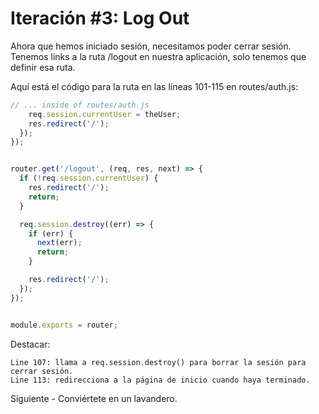 # Iteración #3: Log Out

Ahora que hemos iniciado sesión, necesitamos poder cerrar sesión. Tenemos links a la ruta /logout en nuestra aplicación, solo tenemos que definir esa ruta.

Aquí está el código para la ruta en las líneas 101-115 en routes/auth.js:

```js
// ... inside of routes/auth.js
    req.session.currentUser = theUser;
    res.redirect('/');
  });
});


router.get('/logout', (req, res, next) => {
  if (!req.session.currentUser) {
    res.redirect('/');
    return;
  }

  req.session.destroy((err) => {
    if (err) {
      next(err);
      return;
    }

    res.redirect('/');
  });
});


module.exports = router;
```

Destacar:

    Line 107: llama a req.session.destroy() para borrar la sesión para cerrar sesión.
    Line 113: redirecciona a la página de inicio cuando haya terminado.

Siguiente - Conviértete en un lavandero.
